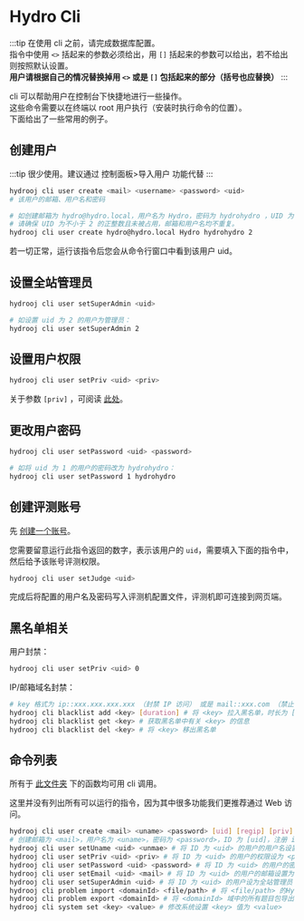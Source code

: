 # Hydro Cli

:::tip
在使用 cli 之前，请完成数据库配置。  
指令中使用 `<>` 括起来的参数必须给出，用 `[]` 括起来的参数可以给出，若不给出则按照默认设置。  
**用户请根据自己的情况替换掉用 `<>` 或是 `[]` 包括起来的部分（括号也应替换）**
:::

cli 可以帮助用户在控制台下快捷地进行一些操作。  
这些命令需要以在终端以 root 用户执行（安装时执行命令的位置）。  
下面给出了一些常用的例子。

## 创建用户

:::tip
很少使用。建议通过 控制面板>导入用户 功能代替
:::

```sh
hydrooj cli user create <mail> <username> <password> <uid>
# 该用户的邮箱、用户名和密码

# 如创建邮箱为 hydro@hydro.local，用户名为 Hydro，密码为 hydrohydro ，UID 为 2 的用户：
# 请确保 UID 为不小于 2 的正整数且未被占用，邮箱和用户名均不重复。
hydrooj cli user create hydro@hydro.local Hydro hydrohydro 2
```

若一切正常，运行该指令后您会从命令行窗口中看到该用户 uid。

## 设置全站管理员

```sh
hydrooj cli user setSuperAdmin <uid>

# 如设置 uid 为 2 的用户为管理员：
hydrooj cli user setSuperAdmin 2
```

## 设置用户权限

```sh
hydrooj cli user setPriv <uid> <priv>
```

关于参数 `[priv]` ，可阅读 [此处](/dev/PERM_PRIV/)。

## 更改用户密码

```sh
hydrooj cli user setPassword <uid> <password>

# 如将 uid 为 1 的用户的密码改为 hydrohydro：
hydrooj cli user setPassword 1 hydrohydro
```

## 创建评测账号

先 [创建一个账号](#创建用户)。  

您需要留意运行此指令返回的数字，表示该用户的 `uid`，需要填入下面的指令中，然后给予该账号评测权限。

```sh
hydrooj cli user setJudge <uid>
```

完成后将配置的用户名及密码写入评测机配置文件，评测机即可连接到网页端。

## 黑名单相关

用户封禁：

```sh
hydrooj cli user setPriv <uid> 0
```

IP/邮箱域名封禁：

```sh
# key 格式为 ip::xxx.xxx.xxx.xxx （封禁 IP 访问） 或是 mail::xxx.com （禁止 xxx.com 的邮箱注册）
hydrooj cli blacklist add <key> [duration] # 将 <key> 拉入黑名单，时长为 [duration] （以月为单位的整数，默认为 12，若 duration=0 则永久封禁）
hydrooj cli blacklist get <key> # 获取黑名单中有关 <key> 的信息
hydrooj cli blacklist del <key> # 将 <key> 移出黑名单
```

## 命令列表

所有于 [此文件夹](https://github.com/hydro-dev/Hydro/tree/master/packages/hydrooj/src/model) 下的函数均可用 cli 调用。

这里并没有列出所有可以运行的指令，因为其中很多功能我们更推荐通过 Web 访问。

```sh
hydrooj cli user create <mail> <uname> <password> [uid] [regip] [priv]
# 创建邮箱为 <mail>，用户名为 <uname>，密码为 <password>，ID 为 [uid]，注册 ip 为 [regip]，权限为 [priv] 的用户
hydrooj cli user setUname <uid> <unmae> # 将 ID 为 <uid> 的用户的用户名设置为 <uname>
hydrooj cli user setPriv <uid> <priv> # 将 ID 为 <uid> 的用户的权限设为 <priv>
hydrooj cli user setPassword <uid> <password> # 将 ID 为 <uid> 的用户的密码设置为 <password>
hydrooj cli user setEmail <uid> <mail> # 将 ID 为 <uid> 的用户的邮箱设置为 <mail>
hydrooj cli user setSuperAdmin <uid> # 将 ID 为 <uid> 的用户设为全站管理员
hydrooj cli problem import <domainId> <file/path> # 将 <file/path> 的Hydro格式题目包导入至 <domainId> 域中
hydrooj cli problem export <domainId> # 将 <domainId> 域中的所有题目包导出
hydrooj cli system set <key> <value> # 修改系统设置 <key> 值为 <value>
```
